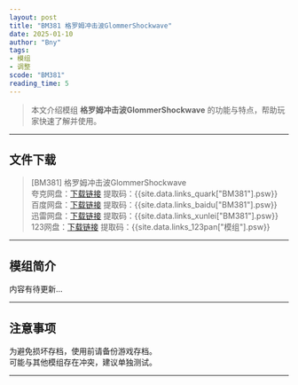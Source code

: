```yaml
---
layout: post
title: "BM381 格罗姆冲击波GlommerShockwave"
date: 2025-01-10
author: "Bny"
tags: 
- 模组
- 调整
scode: "BM381"
reading_time: 5
---
```


> 本文介绍模组 **格罗姆冲击波GlommerShockwave** 的功能与特点，帮助玩家快速了解并使用。

---

## 文件下载

> [BM381] 格罗姆冲击波GlommerShockwave  
夸克网盘：[下载链接]({{site.data.links_quark["BM381"].url}}) 提取码：{{site.data.links_quark["BM381"].psw}}  
百度网盘：[下载链接]({{site.data.links_baidu["BM381"].url}}) 提取码：{{site.data.links_baidu["BM381"].psw}}  
迅雷网盘：[下载链接]({{site.data.links_xunlei["BM381"].url}}) 提取码：{{site.data.links_xunlei["BM381"].psw}}  
123网盘：[下载链接]({{site.data.links_123pan["模组"].url}}) 提取码：{{site.data.links_123pan["模组"].psw}}  

---

## 模组简介

>  
内容有待更新...  

---

## 注意事项

>  
为避免损坏存档，使用前请备份游戏存档。  
可能与其他模组存在冲突，建议单独测试。  

---


